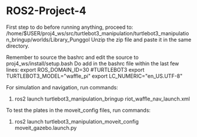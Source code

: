 # ROS2-Project-4
First step to do before running anything, proceed to: /home/$USER/proj4_ws/src/turtlebot3_manipulation/turtlebot3_manipulation_bringup/worlds/Library_Punggol
Unzip the zip file and paste it in the same directory.

Remember to source the bashrc and edit the source to proj4_ws/install/setup.bash
Do add in the bashrc file within the last few lines:
export ROS_DOMAIN_ID=30 #TURTLEBOT3
export TURTLEBOT3_MODEL="waffle_pi"
export LC_NUMERIC="en_US.UTF-8"

For simulation and navigation, run commands:
1) ros2 launch turtlebot3_manipulation_bringup riot_waffle_nav_launch.xml

To test the plates in the moveit_config files, run commands:
1) ros2 launch turtlebot3_manipulation_moveit_config moveit_gazebo.launch.py 
